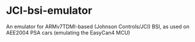 # JCI-bsi-emulator
An emulator for ARMv7TDMI-based (Johnson Controls/JCI) BSI, as used on AEE2004 PSA cars (emulating the EasyCan4 MCU)
